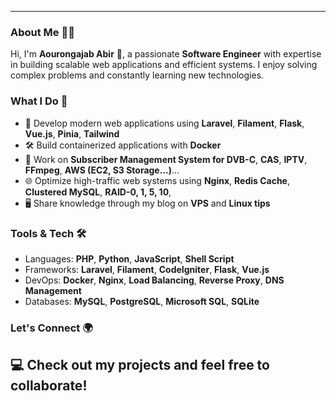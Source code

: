 

---

### About Me 👨‍💻  
Hi, I'm **Aourongajab Abir** 👋, a passionate **Software Engineer** with expertise in building scalable web applications and efficient systems. I enjoy solving complex problems and constantly learning new technologies.  

### What I Do 🌟  
- 🚀 Develop modern web applications using **Laravel**, **Filament**, **Flask**, **Vue.js**, **Pinia**, **Tailwind** 
- 🛠️ Build containerized applications with **Docker**  
- 📡 Work on **Subscriber Management System for DVB-C**, **CAS**, **IPTV**, **FFmpeg**, **AWS (EC2, S3 Storage...)**...
- 🌐 Optimize high-traffic web systems using **Nginx**, **Redis Cache**, **Clustered MySQL**, **RAID-0, 1, 5, 10**, 
- 🖥️ Share knowledge through my blog on **VPS** and **Linux tips**  

### Tools & Tech 🛠️  
- Languages: **PHP**, **Python**, **JavaScript**, **Shell Script**  
- Frameworks: **Laravel**, **Filament**, **CodeIgniter**, **Flask**, **Vue.js**  
- DevOps: **Docker**, **Nginx**, **Load Balancing**, **Reverse Proxy**, **DNS Management**
- Databases: **MySQL**, **PostgreSQL**, **Microsoft SQL**, **SQLite**  

### Let's Connect 🌍  
💻 Check out my projects and feel free to collaborate!  
--- 
